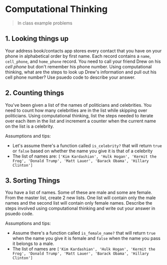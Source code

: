# Computational Thinking

> In class example problems

## 1. Looking things up

Your address book/contacts app stores every contact that you have on your phone in alphabetical order by first name. Each record contains a `name`, `cell_phone`, and `home_phone` record. You need to call your friend Drew on his *cell phone* but don't remember his phone number. Using computational thinking, what are the steps to look up Drew's information and pull out his cell phone number? Use psuedo code to describe your answer.

## 2. Counting things

You've been given a list of the names of politicians and celebrities. You need to count how many celebrities are in the list while skipping over politicians. Using computational thinking, list the steps needed to iterate over each item in the list and increment a counter when the current name on the list is a celebrity.

Assumptions and tips:

- Let's assume there's a function called `is_celebrity?` that will return `true` or `false` based on whether the name you give it is that of a celebrity
- The list of names are: `['Kim Kardashian', 'Hulk Hogan', 'Kermit the Frog', 'Donald Trump', 'Matt Lauer', 'Barack Obama', 'Hillary Clinton']`

## 3. Sorting Things

You have a list of names. Some of these are male and some are female. From the master list, create 2 new lists. One list will contain only the male names and the second list will contain only female names. Describe the steps involved using computational thinking and write out your answer in psuedo code.

Assumptions and tips:

- Assume there's a function called `is_female_name?` that will return `true` when the name you give it is female and `false` when the name you pass it belongs to a male.
- The list of names are `['Kim Kardashian', 'Hulk Hogan', 'Kermit the Frog', 'Donald Trump', 'Matt Lauer', 'Barack Obama', 'Hillary Clinton']`
